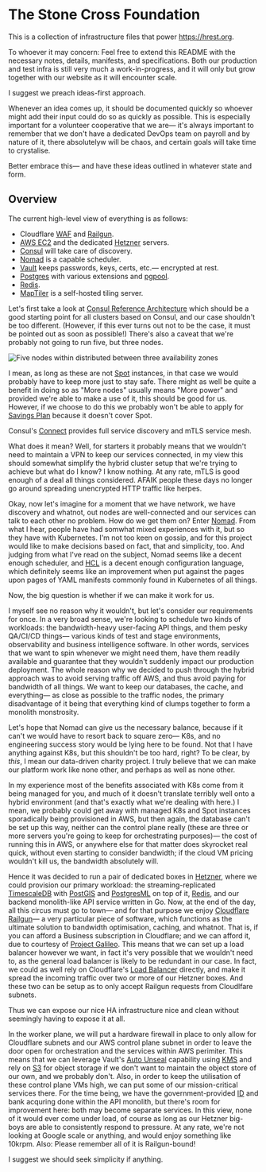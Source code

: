# The Stone Cross Foundation

This is a collection of infrastructure files that power https://hrest.org.

To whoever it may concern: Feel free to extend this README with the necessary
notes, details, manifests, and specifications. Both our production and test
infra is still very much a work-in-progress, and it will only but grow together
with our website as it will encounter scale.

I suggest we preach ideas-first approach.

Whenever an idea comes up, it should be documented quickly so whoever might add
their input could do so as quickly as possible. This is especially important
for a volunteer cooperative that we are— it's always important to remember that
we don't have a dedicated DevOps team on payroll and by nature of it, there
absolutelyw will be chaos, and certain goals will take time to crystalise.

Better embrace this— and have these ideas outlined in whatever state and form.

## Overview

The current high-level view of everything is as follows:

- Cloudflare [WAF][26] and [Railgun][6].
- [AWS EC2][12] and the dedicated [Hetzner][1] servers.
- [Consul][14] will take care of discovery.
- [Nomad][15] is a capable scheduler.
- [Vault][16] keeps passwords, keys, certs, etc.— encrypted at rest.
- [Postgres][17] with various extensions and [pgpool][18].
- [Redis][5].
- [MapTiler][19] is a self-hosted tiling server.

Let's first take a look at [Consul Reference Architecture][20] which should be
a good starting point for all clusters based on Consul, and our case shouldn't
be too different. (However, if this ever turns out not to be the case, it must
be pointed out as soon as possible!) There's also a caveat that we're probably
not going to run five, but three nodes.

![Five nodes within distributed between three availability zones][21]

I mean, as long as these are not [Spot][22] instances, in that case we would
probably have to keep more just to stay safe. There might as well be quite a
benefit in doing so as "More nodes" usually means "More power" and provided
we're able to make a use of it, this should be good for us. However, if we
choose to do this we probably won't be able to apply for [Savings Plan][23]
because it doesn't cover Spot.

Consul's [Connect][24] provides full service discovery and mTLS service mesh.

What does it mean? Well, for starters it probably means that we wouldn't need
to maintain a VPN to keep our services connected, in my view this should
somewhat simplify the hybrid cluster setup that we're trying to achieve but
what do I know? I know nothing. At any rate, mTLS is good enough of a deal all
things considered. AFAIK people these days no longer go around spreading
unencrypted HTTP traffic like herpes.

Okay, now let's imagine for a moment that we have network, we have discovery
and whatnot, out nodes are well-connected and our services can talk to each
other no problem. How do we get them on? Enter [Nomad][15]. From what I hear,
people have had somwhat mixed experiences with it, but so they have with
Kubernetes. I'm not too keen on gossip, and for this project would like to make
decisions based on fact, that and simplicity, too. And judging from what I've
read on the subject, Nomad seems like a decent enough scheduler, and [HCL][25]
is a decent enough configuration language, which definitely seems like an
improvement when put against the pages upon pages of YAML manifests commonly
found in Kubernetes of all things.

Now, the big question is whether if we can make it work for us.

I myself see no reason why it wouldn't, but let's consider our requirements for
once. In a very broad sense, we're looking to schedule two kinds of workloads:
the bandwidth-heavy user-facing API things, and them pesky QA/CI/CD things—
various kinds of test and stage environments, observability and business
intelligence software. In other words, services that we want to spin whenever
we might need them, have them readily available and guarantee that they
wouldn't suddenly impact our production deployment. The whole reason why we
decided to push through the hybrid approach was to avoid serving traffic off
AWS, and thus avoid paying for bandwidth of all things. We want to keep our
databases, the cache, and everything— as close as possible to the traffic
nodes, the primary disadvantage of it being that everything kind of clumps
together to form a monolith monstrosity.

Let's hope that Nomad can give us the necessary balance, because if it can't we
would have to resort back to square zero— K8s, and no engineering success story
would be lying here to be found. Not that I have anything against K8s, but this
shouldn't be too hard, right? To be clear, by _this_, I mean our data-driven
charity project. I truly believe that we can make our platform work like none
other, and perhaps as well as none other.

In my experience most of the benefits associated with K8s come from it being
managed for you, and much of it doesn't translate terribly well onto a hybrid
environment (and that's exactly what we're dealing with here.) I mean, we
probably could get away with managed K8s and Spot instances sporadically being
provisioned in AWS, but then again, the database can't be set up this way,
neither can the control plane really (these are three or more servers you're
going to keep for orchestrating purposes)— the cost of running this in AWS, or
anywhere else for that matter does skyrocket real quick, without even starting
to consider bandwidth; if the cloud VM pricing wouldn't kill us, the bandwidth
absolutely will.

Hence it was decided to run a pair of dedicated boxes in [Hetzner][1], where we
could provision our primary workload: the streaming-replicated [TimescaleDB][2]
with [PostGIS][3] and [PostgresML][4] on top of it, [Redis][5], and our backend
monolith-like API service written in Go. Now, at the end of the day, all this
circus must go to town— and for that purpose we enjoy [Cloudflare Railgun][6]—
a very particular piece of software, which functions as the ultimate solution
to bandwidth optimisation, caching, and whatnot. That is, if you can afford a
Business subscription in Cloudflare; and we can afford it, due to courtesy of
[Project Galileo][7]. This means that we can set up a load balancer however we
want, in fact it's very possible that we wouldn't need to, as the general load
balancer is likely to be redundant in our case. In fact, we could as well rely
on Cloudflare's [Load Balancer][8] directly, and make it spread the incoming
traffic over two or more of our Hetzner boxes. And these two can be setup as to
only accept Railgun requests from Cloudlfare subnets.

Thus we can expose our nice HA infrastructure nice and clean without seemingly
having to expose it at all.

In the worker plane, we will put a hardware firewall in place to only allow for
Cloudflare subnets and our AWS control plane subnet in order to leave the door
open for orchestration and the services within AWS perimiter. This means that
we can leverage Vault's [Auto Unseal][9] capability using [KMS][10] and rely on
[S3][11] for object storage if we don't want to maintain the object store of
our own, and we probably don't. Also, in order to keep the utilisation of these
control plane VMs high, we can put some of our mission-critical services there.
For the time being, we have the government-provided [ID][13] and bank acquring
done within the API monolith, but there's room for improvement here: both may
become separate services. In this view, none of it would ever come under load,
of course as long as our Hetzner big-boys are able to consistently respond to
pressure. At any rate, we're not looking at Google scale or anything, and would
enjoy something like 10krpm. Also: Please remember all of it is Railgun-bound!

I suggest we should seek simplicity if anything.

[1]:  https://www.hetzner.com/dedicated-rootserver
[2]:  https://www.timescale.com/
[3]:  https://postgis.net/
[4]:  https://postgresml.org/
[5]:  https://redis.com/
[6]:  https://www.cloudflare.com/en-gb/website-optimization/railgun/
[7]:  https://www.cloudflare.com/galileo/
[8]:  https://www.cloudflare.com/load-balancing/
[9]:  https://learn.hashicorp.com/collections/vault/auto-unseal
[10]: https://aws.amazon.com/kms/
[11]: https://aws.amazon.com/s3/
[12]: https://aws.amazon.com/ec2/
[13]: https://id.gov.ua/
[14]: https://www.consul.io/
[15]: https://www.nomadproject.io/
[16]: https://www.vaultproject.io/
[17]: https://www.postgresql.org/
[18]: https://pgpool.net/mediawiki/index.php/Main_Page
[19]: https://www.maptiler.com/server/
[20]: https://learn.hashicorp.com/tutorials/consul/reference-architecture
[21]: https://mktg-content-api-hashicorp.vercel.app/api/assets?product=tutorials&version=main&asset=public%2Fimg%2Fconsul%2Freference-architecture%2Fconsul-singleDC-5node-reference-architecture.png
[22]: https://aws.amazon.com/ec2/spot/
[23]: https://aws.amazon.com/savingsplans/
[24]: https://www.consul.io/docs/connect/connect-internals
[25]: https://github.com/hashicorp/hcl
[26]: https://www.cloudflare.com/waf

